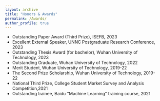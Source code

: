 ```yaml
---
layout: archive
title: "Honors & Awards"
permalink: /Awards/
author_profile: true
---
```


* Outstanding Paper Award (Third Prize), ISEFB, 2023
* Excellent External Speaker, UNNC Postgraduate Research Conference, 2023
* Outstanding Thesis Award (for bachelor), Wuhan University of Technology, 2023
* Outstanding Graduate, Wuhan University of Technology, 2022 
* Merit Student, Wuhan University of Technology, 2019-22
* The Second Prize Scholarship, Wuhan University of Technology, 2019-22
* National Third Prize, College Student Market Survey and Analysis Competition,2021
* Outstanding trainee, Baidu “Machine Learning” training course, 2021